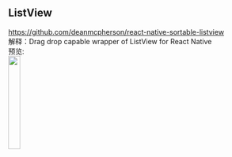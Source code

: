 ## ListView<br>


https://github.com/deanmcpherson/react-native-sortable-listview<br>
解释：Drag drop capable wrapper of ListView for React Native
<br>
预览:<br>
<img src="https://raw.githubusercontent.com/deanmcpherson/react-native-sortable-listview/master/demo.gif" width="22%"/>
<br>
